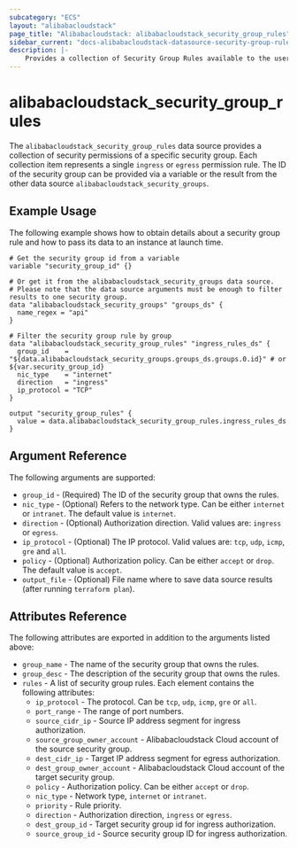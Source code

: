 ```yaml
---
subcategory: "ECS"
layout: "alibabacloudstack"
page_title: "Alibabacloudstack: alibabacloudstack_security_group_rules"
sidebar_current: "docs-alibabacloudstack-datasource-security-group-rules"
description: |-
    Provides a collection of Security Group Rules available to the user.
---
```


# alibabacloudstack\_security\_group\_rules

The `alibabacloudstack_security_group_rules` data source provides a collection of security permissions of a specific security group.
Each collection item represents a single `ingress` or `egress` permission rule.
The ID of the security group can be provided via a variable or the result from the other data source `alibabacloudstack_security_groups`.

## Example Usage

The following example shows how to obtain details about a security group rule and how to pass its data to an instance at launch time.

```
# Get the security group id from a variable
variable "security_group_id" {}

# Or get it from the alibabacloudstack_security_groups data source.
# Please note that the data source arguments must be enough to filter results to one security group.
data "alibabacloudstack_security_groups" "groups_ds" {
  name_regex = "api"
}

# Filter the security group rule by group
data "alibabacloudstack_security_group_rules" "ingress_rules_ds" {
  group_id    = "${data.alibabacloudstack_security_groups.groups_ds.groups.0.id}" # or ${var.security_group_id}
  nic_type    = "internet"
  direction   = "ingress"
  ip_protocol = "TCP"
}

output "security_group_rules" {
  value = data.alibabacloudstack_security_group_rules.ingress_rules_ds
}

```

## Argument Reference

The following arguments are supported:

* `group_id` - (Required) The ID of the security group that owns the rules.
* `nic_type` - (Optional) Refers to the network type. Can be either `internet` or `intranet`. The default value is `internet`.
* `direction` - (Optional) Authorization direction. Valid values are: `ingress` or `egress`.
* `ip_protocol` - (Optional) The IP protocol. Valid values are: `tcp`, `udp`, `icmp`, `gre` and `all`.
* `policy` - (Optional) Authorization policy. Can be either `accept` or `drop`. The default value is `accept`.
* `output_file` - (Optional) File name where to save data source results (after running `terraform plan`).

## Attributes Reference

The following attributes are exported in addition to the arguments listed above:

* `group_name` - The name of the security group that owns the rules.
* `group_desc` - The description of the security group that owns the rules.
* `rules` - A list of security group rules. Each element contains the following attributes:
  * `ip_protocol` - The protocol. Can be `tcp`, `udp`, `icmp`, `gre` or `all`.
  * `port_range` - The range of port numbers.
  * `source_cidr_ip` - Source IP address segment for ingress authorization.
  * `source_group_owner_account` - Alibabacloudstack Cloud account of the source security group.
  * `dest_cidr_ip` - Target IP address segment for egress authorization.
  * `dest_group_owner_account` - Alibabacloudstack Cloud account of the target security group.
  * `policy` - Authorization policy. Can be either `accept` or `drop`.
  * `nic_type` - Network type, `internet` or `intranet`.
  * `priority` - Rule priority.
  * `direction` - Authorization direction, `ingress` or `egress`.
  * `dest_group_id` - Target security group id for ingress authorization.
  * `source_group_id` - Source security group ID for ingress authorization.